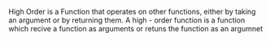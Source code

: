 High Order is a Function that operates on other functions, either by taking an argument or by returning them.
A high - order function is a function which recive a function as arguments or retuns the function as an argumnet 

